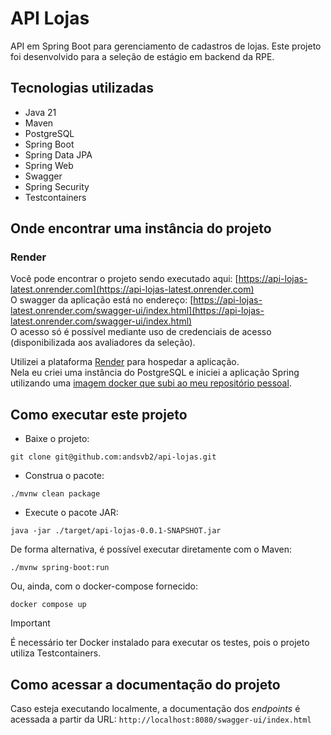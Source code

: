 # API Lojas

API em Spring Boot para gerenciamento de cadastros de lojas.
Este projeto foi desenvolvido para a seleção de estágio em backend da RPE.

## Tecnologias utilizadas
- Java 21
- Maven
- PostgreSQL
- Spring Boot
- Spring Data JPA
- Spring Web
- Swagger
- Spring Security
- Testcontainers

## Onde encontrar uma instância do projeto

### Render

Você pode encontrar o projeto sendo executado aqui: [https://api-lojas-latest.onrender.com](https://api-lojas-latest.onrender.com)  
O swagger da aplicação está no endereço: [https://api-lojas-latest.onrender.com/swagger-ui/index.html](https://api-lojas-latest.onrender.com/swagger-ui/index.html)  
O acesso só é possível mediante uso de credenciais de acesso (disponibilizada aos avaliadores da seleção).

Utilizei a plataforma [Render](https://render.com/) para hospedar a aplicação.  
Nela eu criei uma instância do PostgreSQL e iniciei a aplicação Spring utilizando uma [imagem docker que subi ao meu repositório pessoal](https://hub.docker.com/r/andsvb2/api-lojas).

## Como executar este projeto

- Baixe o projeto:
```shell
git clone git@github.com:andsvb2/api-lojas.git
```
- Construa o pacote:
```shell
./mvnw clean package
```
- Execute o pacote JAR:
```shell
java -jar ./target/api-lojas-0.0.1-SNAPSHOT.jar
```

De forma alternativa, é possível executar diretamente com o Maven:
```shell
./mvnw spring-boot:run
```

Ou, ainda, com o docker-compose fornecido:
 ```shell
docker compose up
```

> [!IMPORTANT]
> É necessário ter Docker instalado para executar os testes, pois o projeto utiliza Testcontainers. 
 
## Como acessar a documentação do projeto
Caso esteja executando localmente, a documentação dos _endpoints_ é acessada a partir da URL:
``http://localhost:8080/swagger-ui/index.html``
